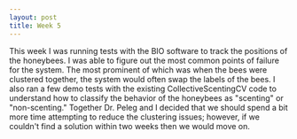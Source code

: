 ```yaml
---
layout: post
title: Week 5
---
```


This week I was running tests with the BIO software to track the positions of the honeybees. I was able to figure out the most common points of failure for the system. The most prominent of which was when the bees were clustered together, the system would often swap the labels of the bees. I also ran a few demo tests with the existing CollectiveScentingCV code to understand how to classify the behavior of the honeybees as "scenting" or "non-scenting." Together Dr. Peleg and I decided that we should spend a bit more time attempting to reduce the clustering issues; however, if we couldn't find a solution within two weeks then we would move on.
